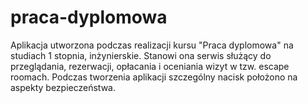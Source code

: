 # praca-dyplomowa
Aplikacja utworzona podczas realizacji kursu "Praca dyplomowa" na studiach 1 stopnia, inżynierskie.
Stanowi ona serwis służący do przeglądania, rezerwacji, opłacania i oceniania wizyt w tzw. escape roomach.
Podczas tworzenia aplikacji szczególny nacisk położono na aspekty bezpieczeństwa.